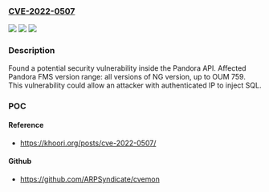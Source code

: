 ### [CVE-2022-0507](https://cve.mitre.org/cgi-bin/cvename.cgi?name=CVE-2022-0507)
![](https://img.shields.io/static/v1?label=Product&message=Pandora%20FMS&color=blue)
![](https://img.shields.io/static/v1?label=Version&message=n%2Fa&color=blue)
![](https://img.shields.io/static/v1?label=Vulnerability&message=CWE-89%20Improper%20Neutralization%20of%20Special%20Elements%20used%20in%20an%20SQL%20Command%20('SQL%20Injection')&color=brighgreen)

### Description

Found a potential security vulnerability inside the Pandora API. Affected Pandora FMS version range: all versions of NG version, up to OUM 759. This vulnerability could allow an attacker with authenticated IP to inject SQL.

### POC

#### Reference
- https://khoori.org/posts/cve-2022-0507/

#### Github
- https://github.com/ARPSyndicate/cvemon

